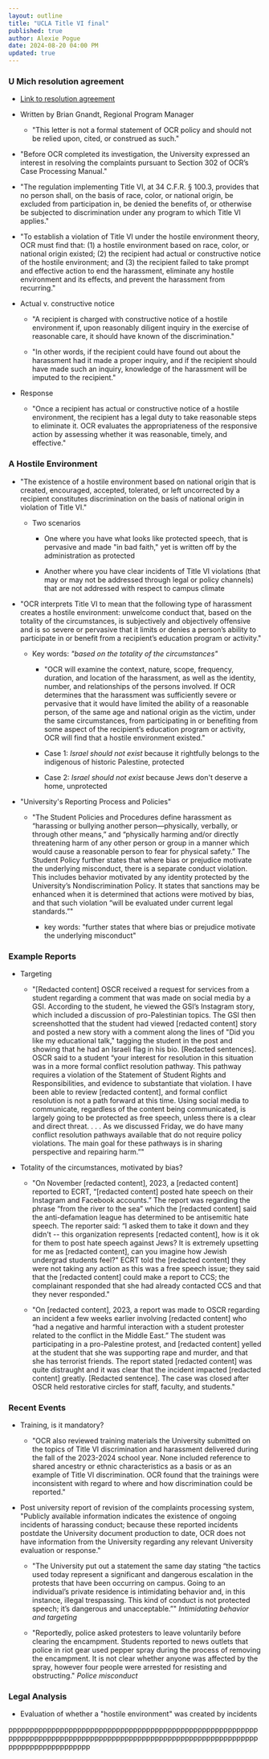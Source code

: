 ```yaml
---
layout: outline
title: "UCLA Title VI final"
published: true
author: Alexie Pogue
date: 2024-08-20 04:00 PM
updated: true
---
```


### U Mich resolution agreement 

- [Link to resolution agreement](https://www2.ed.gov/about/offices/list/ocr/docs/investigations/more/15242066-a.pdf)

- Written by Brian Gnandt, Regional Program Manager

	- "This letter is not a formal statement of OCR policy and should not be relied upon, cited, or construed as such."
 
- "Before OCR completed its investigation, the University expressed an interest in
	resolving the complaints pursuant to Section 302 of OCR’s Case Processing Manual."

- "The regulation implementing Title VI, at 34 C.F.R. § 100.3, provides that no person shall, on the
	basis of race, color, or national origin, be excluded from participation in, be denied the benefits
	of, or otherwise be subjected to discrimination under any program to which Title VI applies."

- "To establish a violation of Title VI under the hostile environment theory, OCR must find that: (1)
a hostile environment based on race, color, or national origin existed; (2) the recipient had actual
or constructive notice of the hostile environment; and (3) the recipient failed to take prompt and
effective action to end the harassment, eliminate any hostile environment and its effects, and
prevent the harassment from recurring."

- Actual v. constructive notice

	- "A recipient is charged with constructive notice of a
hostile environment if, upon reasonably diligent inquiry in the exercise of reasonable care, it
should have known of the discrimination."

	- "In other words, if the recipient could have found out
about the harassment had it made a proper inquiry, and if the recipient should have made such an
inquiry, knowledge of the harassment will be imputed to the recipient."

- Response

	- "Once a recipient has actual or constructive notice of a hostile environment, the recipient has a
legal duty to take reasonable steps to eliminate it. OCR evaluates the appropriateness of the
responsive action by assessing whether it was reasonable, timely, and effective."



### A Hostile Environment 

- "The existence of a hostile environment based on national origin that is created, encouraged, accepted, tolerated, or left
	uncorrected by a recipient constitutes discrimination on the basis of national origin in violation
	of Title VI."

	- Two scenarios 

		- One where you have what looks like protected speech, that is pervasive and made "in bad faith," yet is written off by the administration as protected

		- Another where you have clear incidents of Title VI violations (that may or may not be addressed through legal or policy channels) that are not addressed with respect to campus climate

- "OCR interprets Title VI to mean that the following type of harassment creates a hostile
environment: unwelcome conduct that, based on the totality of the circumstances, is subjectively
and objectively offensive and is so severe or pervasive that it limits or denies a person’s ability to
participate in or benefit from a recipient’s education program or activity."

	- Key words: *"based on the totality of the circumstances"*

		- "OCR will examine the context, nature, scope, frequency, duration, and location of the harassment, as well as the
	identity, number, and relationships of the persons involved. If OCR determines that the
	harassment was sufficiently severe or pervasive that it would have limited the ability of a
	reasonable person, of the same age and national origin as the victim, under the same
	circumstances, from participating in or benefiting from some aspect of the recipient’s education
	program or activity, OCR will find that a hostile environment existed."

		- Case 1: *Israel should not exist* because it rightfully belongs to the indigenous of historic Palestine, protected

		- Case 2: *Israel should not exist* because Jews don't deserve a home, unprotected

- "University's Reporting Process and Policies"

	- "The Student Policies and Procedures define harassment as “harassing or bullying another
person—physically, verbally, or through other means,” and “physically harming and/or directly
threatening harm of any other person or group in a manner which would cause a reasonable
person to fear for physical safety.” The Student Policy further states that where bias or prejudice
motivate the underlying misconduct, there is a separate conduct violation. This includes
behavior motivated by any identity protected by the University’s Nondiscrimination Policy. It
states that sanctions may be enhanced when it is determined that actions were motived by bias,
and that such violation “will be evaluated under current legal standards.”"

		- key words: "further states that where bias or prejudice
motivate the underlying misconduct"


### Example Reports

- Targeting

	- "[Redacted content] OSCR received a request for services from a student regarding a
comment that was made on social media by a GSI. According to the student, he viewed
the GSI’s Instagram story, which included a discussion of pro-Palestinian topics. The GSI
then screenshotted that the student had viewed [redacted content] story and posted a new
story with a comment along the lines of "Did you like my educational talk," tagging the
student in the post and showing that he had an Israeli flag in his bio. [Redacted
sentences]. OSCR said to a student “your interest for resolution in this situation was in a
more formal conflict resolution pathway. This pathway requires a violation of the
Statement of Student Rights and Responsibilities, and evidence to substantiate that
violation. I have been able to review [redacted content], and formal conflict resolution is
not a path forward at this time. Using social media to communicate, regardless of the
content being communicated, is largely going to be protected as free speech, unless there
is a clear and direct threat. . . . As we discussed Friday, we do have many conflict
resolution pathways available that do not require policy violations. The main goal for
these pathways is in sharing perspective and repairing harm.”"

- Totality of the circumstances, motivated by bias? 

	- "On November [redacted content], 2023, a [redacted content] reported to ECRT,
“[redacted content] posted hate speech on their Instagram and Facebook accounts.” The
report was regarding the phrase “from the river to the sea” which the [redacted content]
said the anti-defamation league has determined to be antisemitic hate speech. The
reporter said: “I asked them to take it down and they didn't -- this organization represents
[redacted content], how is it ok for them to post hate speech against Jews? It is extremely
upsetting for me as [redacted content], can you imagine how Jewish undergrad students
feel?" ECRT told the [redacted content] they were not taking any action as this was a
free speech issue; they said that the [redacted content] could make a report to CCS; the
complainant responded that she had already contacted CCS and that they never
responded."



	- "On [redacted content], 2023, a report was made to OSCR regarding an incident a few
weeks earlier involving [redacted content] who “had a negative and harmful interaction
with a student protester related to the conflict in the Middle East.” The student was
participating in a pro-Palestine protest, and [redacted content] yelled at the student that
she was supporting rape and murder, and that she has terrorist friends. The report stated
[redacted content] was quite distraught and it was clear that the incident impacted [redacted content] greatly. [Redacted sentence]. The case was closed after OSCR held
restorative circles for staff, faculty, and students."


### Recent Events

- Training, is it mandatory? 

	- "OCR also reviewed training materials the University submitted on the topics of Title VI
discrimination and harassment delivered during the fall of the 2023-2024 school year. None
included reference to shared ancestry or ethnic characteristics as a basis or as an example of Title
VI discrimination. OCR found that the trainings were inconsistent with regard to where and how
discrimination could be reported."


- Post university report of revision of the complaints processing system, "Publicly available information indicates the existence of ongoing incidents of harassing conduct;
because these reported incidents postdate the University document production to date, OCR does
not have information from the University regarding any relevant University evaluation or
response."

	- "The University put out a statement the same day stating “the
tactics used today represent a significant and dangerous escalation in the protests that have been
occurring on campus. Going to an individual’s private residence is intimidating behavior and, in
this instance, illegal trespassing. This kind of conduct is not protected speech; it’s dangerous and
unacceptable.”" *Intimidating behavior and targeting*

	- "Reportedly, police asked protesters to leave voluntarily before
clearing the encampment. Students reported to news outlets that police in riot gear used pepper
spray during the process of removing the encampment. It is not clear whether anyone was
affected by the spray, however four people were arrested for resisting and obstructing." *Police misconduct*


### Legal Analysis

- Evaluation of whether a "hostile environment" was created by incidents




















ppppppppppppppppppppppppppppppppppppppppppppppppppppppppppppppppppppppppppppppppppppppppppppppppppppppppppppppppppppppppppppppppppppppp